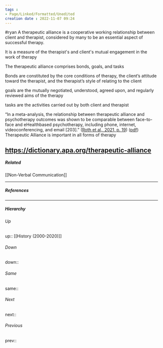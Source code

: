 ```yaml
---
tags :
- Page/Linked/Formatted/Unedited
creation date : 2022-11-07 09:24 
---
```

#ryan
A therapeutic alliance is a cooperative working relationship between client and therapist, considered by many to be an essential aspect of successful therapy.

It is a measure of the therapist's and client's mutual engagement in the work of therapy

The therapeutic alliance comprises bonds, goals, and tasks

Bonds are constituted by the core conditions of therapy, the client’s attitude toward the therapist, and the therapist’s style of relating to the client

goals are the mutually negotiated, understood, agreed upon, and regularly reviewed aims of the therapy

tasks are the activities carried out by both client and therapist



“In a meta-analysis, the relationship between therapeutic alliance and psychotherapy outcomes was shown to be comparable between face-to-face and eHealthbased psychotherapy, including phone, internet, videoconferencing, and email [203].” ([Roth et al., 2021, p. 19](zotero://select/library/items/RCK2B8V9)) ([pdf](zotero://open-pdf/library/items/TLQAQA3Z?page=19&annotation=S7JZDJMH)) Therapeutic Alliance is important in all forms of therapy

https://dictionary.apa.org/therapeutic-alliance
---
##### Related
[[Non-Verbal Communication]]


---
##### References


---
##### Hierarchy
###### Up
up:: [[History (2000-2020)]]
###### Down
down:: 
###### Same
same:: 
###### Next
next:: 
###### Previous
prev:: 